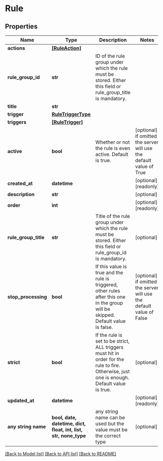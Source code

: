 # Rule


## Properties
Name | Type | Description | Notes
------------ | ------------- | ------------- | -------------
**actions** | [**[RuleAction]**](RuleAction.md) |  | 
**rule_group_id** | **str** | ID of the rule group under which the rule must be stored. Either this field or rule_group_title is mandatory. | 
**title** | **str** |  | 
**trigger** | [**RuleTriggerType**](RuleTriggerType.md) |  | 
**triggers** | [**[RuleTrigger]**](RuleTrigger.md) |  | 
**active** | **bool** | Whether or not the rule is even active. Default is true. | [optional]  if omitted the server will use the default value of True
**created_at** | **datetime** |  | [optional] [readonly] 
**description** | **str** |  | [optional] 
**order** | **int** |  | [optional] [readonly] 
**rule_group_title** | **str** | Title of the rule group under which the rule must be stored. Either this field or rule_group_id is mandatory. | [optional] 
**stop_processing** | **bool** | If this value is true and the rule is triggered, other rules  after this one in the group will be skipped. Default value is false. | [optional]  if omitted the server will use the default value of False
**strict** | **bool** | If the rule is set to be strict, ALL triggers must hit in order for the rule to fire. Otherwise, just one is enough. Default value is true. | [optional] 
**updated_at** | **datetime** |  | [optional] [readonly] 
**any string name** | **bool, date, datetime, dict, float, int, list, str, none_type** | any string name can be used but the value must be the correct type | [optional]

[[Back to Model list]](../README.md#documentation-for-models) [[Back to API list]](../README.md#documentation-for-api-endpoints) [[Back to README]](../README.md)


